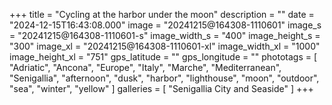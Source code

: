 +++
title = "Cycling at the harbor under the moon"
description = ""
date = "2024-12-15T16:43:08.000"
image = "20241215@164308-1110601"
image_s = "20241215@164308-1110601-s"
image_width_s = "400"
image_height_s = "300"
image_xl = "20241215@164308-1110601-xl"
image_width_xl = "1000"
image_height_xl = "751"
gps_latitude = ""
gps_longitude = ""
phototags = [ "Adriatic", "Ancona", "Europe", "Italy", "Marche", "Mediterranean", "Senigallia", "afternoon", "dusk", "harbor", "lighthouse", "moon", "outdoor", "sea", "winter", "yellow" ]
galleries = [ "Senigallia City and Seaside" ]
+++
